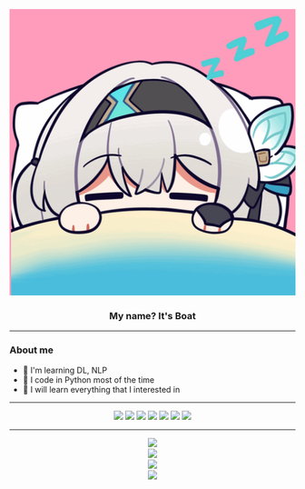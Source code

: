 <p align="center" title="That's me in the morning">
    <img src="assests/my_morning.png" />
</p>
<h3 align="center">My name? It's Boat</h3>

---

### About me

- 🧠 I'm learning DL, NLP
- 🐍 I code in Python most of the time
- 📖 I will learn everything that I interested in

---

<div align="center">
    <img src="https://img.shields.io/badge/Python-FFD43B?style=for-the-badge&logo=python&logoColor=blue" />
    <img src="https://img.shields.io/badge/PyTorch-%23EE4C2C.svg?style=for-the-badge&logo=PyTorch&logoColor=white" />
    <img src="https://img.shields.io/badge/TensorFlow-FF6F00?style=for-the-badge&logo=TensorFlow&logoColor=white" />
    <img src="https://img.shields.io/badge/Numpy-777BB4?style=for-the-badge&logo=numpy&logoColor=white" />
    <img src="https://img.shields.io/badge/Pandas-2C2D72?style=for-the-badge&logo=pandas&logoColor=white" />
    <img src="https://img.shields.io/badge/Streamlit-FF4B4B?style=for-the-badge&logo=Streamlit&logoColor=white" />
    <img src="https://img.shields.io/badge/FastAPI-005571?style=for-the-badge&logo=fastapi" />
</div>

---

<div align="center">
    <img src="https://wakatime.com/share/@BoatkunGG/8ad96588-a7dc-4237-9a80-715821338a6d.png" />
</div>
<div align="center">
    <img src="https://github-readme-streak-stats.herokuapp.com/?user=Boatkungg&theme=dark" />
</div>
<div align="center">
    <img src="https://github-readme-stats-git-masterrstaa-rickstaa.vercel.app/api?username=Boatkungg&theme=dark&count_private=true" />
</div>
<div align="center">
    <img src="https://github-readme-stats.vercel.app/api/top-langs/?username=Boatkungg&theme=dark&count_private=false&layout=compact&size_weight=0.3&count_weight=0.7&hide=javascript" width="400px"/>
</div>
